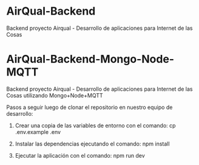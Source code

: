 # AirQual-Backend
Backend proyecto Airqual - Desarrollo de aplicaciones para Internet de las Cosas


# AirQual-Backend-Mongo-Node-MQTT
Backend proyecto Airqual - Desarrollo de aplicaciones para Internet de las Cosas utilizando Mongo+Node+MQTT

Pasos a seguir luego de clonar el repositorio en nuestro equipo de desarrollo:

1) Crear una copia de las variables de entorno con el comando: cp .env.example .env

2) Instalar las dependencias ejecutando el comando: npm install 

3) Ejecutar la aplicación con el comando: npm run dev

